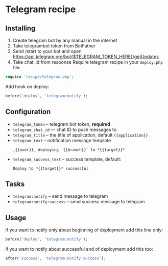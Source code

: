 # Telegram recipe

## Installing
  1. Create telegram bot by any manual in the internet
  2. Take telegrambot token from BotFather
  3. Send /start to your bot and open https://api.telegram.org/bot{$TELEGRAM_TOKEN_HERE}/getUpdates
  4. Take chat_id from response
Require telegram recipe in your `deploy.php` file:

```php
require 'recipe/telegram.php';
```

Add hook on deploy:
 
```php
before('deploy', 'telegram:notify');
```

## Configuration

- `telegram_token` – telegram bot token, **required** 
- `telegram_chat_id` — chat ID to push messages to
- `telegram_title` – the title of application, default `{{application}}`
- `telegram_text` – notification message template
  ```
  _{{user}}_ deploying `{{branch}}` to *{{target}}*
  ```
- `telegram_success_text` – success template, default:
  ```
  Deploy to *{{target}}* successful
  ```

## Tasks

- `telegram:notify` – send message to telegram
- `telegram:notify:success` – send success message to telegram

## Usage

If you want to notify only about beginning of deployment add this line only:

```php
before('deploy', 'telegram:notify');
```

If you want to notify about successful end of deployment add this too:

```php
after('success', 'telegram:notify:success');
```

